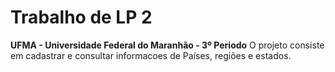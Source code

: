 <h1>Trabalho de LP 2</h1> 
<strong>UFMA - Universidade Federal do Maranhão - 3º Periodo</strong>
<tab>O projeto consiste em cadastrar e consultar informacoes de Países, regiões e estados. </tab> 